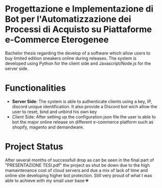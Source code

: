 # Progettazione e Implementazione di Bot per l'Automatizzazione dei Processi di Acquisto su Piattaforme e-Commerce Eterogenee

Bachelor thesis regarding the develop of a software which allow users to buy limited edition sneakers online during releases. The system is developed using Python for the client side and Javascript/Node.js for the server side.

# Functionalities 

<ul>
    <li><b>Server Side</b>: The system is able to authenticate clients using a key, IP, discord unique identification. It also provide a Discord bot wich allow the user to reset, bind and unbind his own key</li>
    <li>Client Side: After setting up the configuration.json file the user is able to bot the major online release on different e-commerce platform such as shopify, magento and demandware.</li>
</ul>

# Project Status

After several months of successfull drop as can be seen in the final part of "PRESENTAZIONE TESI.pdf" the project as shut be down due to the high mamaintenance cost of cloud servers and due a mix of lack of time and online site developing higher bot protection.
Still very proud of what I was able to achieve with my small user base 💔